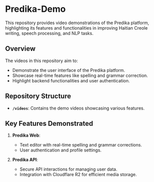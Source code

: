 # Predika-Demo

This repository provides video demonstrations of the Predika platform, highlighting its features and functionalities in improving Haitian Creole writing, speech processing, and NLP tasks.


## **Overview**

The videos in this repository aim to:
- Demonstrate the user interface of the Predika platform.
- Showcase real-time features like spelling and grammar correction.
- Highlight backend functionalities and user authentication.

## **Repository Structure**

- **`/videos`**: Contains the demo videos showcasing various features.

## **Key Features Demonstrated**

1. **Predika Web**:
   - Text editor with real-time spelling and grammar corrections.
   - User authentication and profile settings.
   
2. **Predika API**:
   - Secure API interactions for managing user data.
   - Integration with Cloudflare R2 for efficient media storage.
